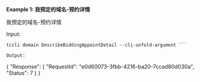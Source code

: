 **Example 1: 我预定的域名-预约详情**

我预定的域名-预约详情

Input: 

```
tccli domain DescribeBiddingAppointDetail --cli-unfold-argument ```

Output: 
```
{
    "Response": {
        "RequestId": "e0d60073-3fbb-4216-ba20-7ccad80d030a",
        "Status": 7
    }
}
```

